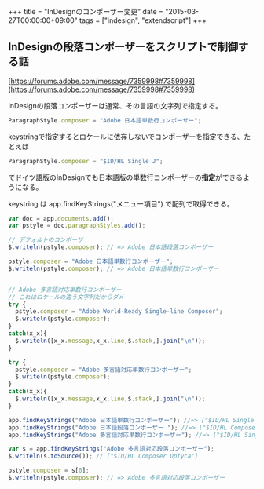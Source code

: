 +++
title = "InDesignのコンポーザー変更"
date = "2015-03-27T00:00:00+09:00"
tags = ["indesign", "extendscript"]
+++

## InDesignの段落コンポーザーをスクリプトで制御する話

[https://forums.adobe.com/message/7359998#7359998](https://forums.adobe.com/message/7359998#7359998)

InDesignの段落コンポーザーは通常、その言語の文字列で指定する。

```js
ParagraphStyle.composer = "Adobe 日本語単数行コンポーザー";
```

keystringで指定するとロケールに依存しないでコンポーザーを指定できる、たとえば

```js
ParagraphStyle.composer = "$ID/HL Single J";
```

でドイツ語版のInDesignでも日本語版の単数行コンポーザーの**指定**ができるようになる。

keystring は app.findKeyStrings("メニュー項目") で配列で取得できる。

```js
var doc = app.documents.add();  
var pstyle = doc.paragraphStyles.add();

// デフォルトのコンポーザ
$.writeln(pstyle.composer); // => Adobe 日本語段落コンポーザー  

pstyle.composer = "Adobe 日本語単数行コンポーザー";  
$.writeln(pstyle.composer); // => Adobe 日本語単数行コンポーザー 


// Adobe 多言語対応単数行コンポーザー
// これはロケールの違う文字列だからダメ
try {
  pstyle.composer = "Adobe World-Ready Single-line Composer";
  $.writeln(pstyle.composer);
}
catch(x_x){
  $.writeln([x_x.message,x_x.line,$.stack,].join("\n"));
}

try {
  pstyle.composer = "Adobe 多言語対応単数行コンポーザー";
  $.writeln(pstyle.composer);
}
catch(x_x){
  $.writeln([x_x.message,x_x.line,$.stack,].join("\n"));
}

app.findKeyStrings("Adobe 日本語単数行コンポーザー"); //=> ["$ID/HL Single J"]
app.findKeyStrings("Adobe 日本語段落コンポーザー "); //=> ["$ID/HL Composer J"]
app.findKeyStrings("Adobe 多言語対応単数行コンポーザー"); //=> ["$ID/HL Single Optyca"]

var s = app.findKeyStrings("Adobe 多言語対応段落コンポーザー");
$.writeln(s.toSource()); // ["$ID/HL Composer Optyca"]

pstyle.composer = s[0];
$.writeln(pstyle.composer); // => Adobe 多言語対応段落コンポーザー
```